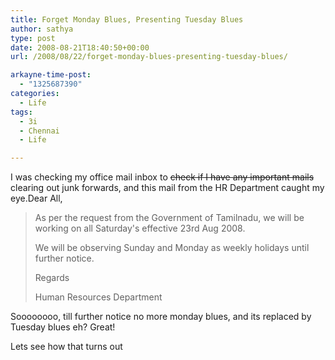 ```yaml
---
title: Forget Monday Blues, Presenting Tuesday Blues
author: sathya
type: post
date: 2008-08-21T18:40:50+00:00
url: /2008/08/22/forget-monday-blues-presenting-tuesday-blues/

arkayne-time-post:
  - "1325687390"
categories:
  - Life
tags:
  - 3i
  - Chennai
  - Life

---
```

I was checking my office mail inbox to <span style="text-decoration: line-through;">check if I have any important mails</span> clearing out junk forwards, and this mail from the HR Department caught my eye.Dear All,

> As per the request from the Government of Tamilnadu, we will be working on all Saturday's effective 23rd Aug 2008.
> 
> We will be observing Sunday and Monday as weekly holidays until further notice.
> 
> Regards
> 
> Human Resources Department

Soooooooo, till further notice no more monday blues, and its replaced by Tuesday blues eh? Great!

Lets see how that turns out
